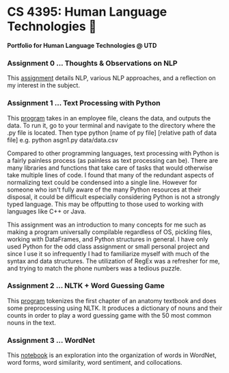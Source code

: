 # CS 4395: Human Language Technologies :sparkling_heart:
**Portfolio for Human Language Technologies @ UTD**

### Assignment 0 ... Thoughts & Observations on NLP
This [assignment](https://github.com/nina-rao/HLT/blob/main/Overview%20of%20NLP.pdf) details NLP, various NLP approaches, and a reflection on my interest in the subject.

### Assignment 1 ... Text Processing with Python
This [program](https://github.com/nina-rao/HLT/blob/main/asgn1.py) takes in an employee file, cleans the data, and outputs the data. To run it, go to your terminal and navigate to the directory where the .py file is located. Then type python [name of py file] [relative path of data file] 
e.g. python asgn1.py data/data.csv

Compared to other programming languages, text processing with Python is a fairly painless process (as painless as text processing can be). There are many libraries and functions that take care of tasks that would otherwise take multiple lines of code. I found that many of the redundant aspects of normalizing text could be condensed into a single line. However for someone who isn't fully aware of the many Python resources at their disposal, it could be difficult especially considering Python is not a strongly typed language. This may be offputting to those used to working with languages like C++ or Java.

This assignment was an introduction to many concepts for me such as making a program universally compilable regardless of OS, pickling files, working with DataFrames, and Python structures in general. I have only used Python for the odd class assignment or small personal project and since I use it so infrequently I had to familiarize myself with much of the syntax and data structures. The utilization of RegEx was a refresher for me, and trying to match the phone numbers was a tedious puzzle. 

### Assignment 2 ... NLTK + Word Guessing Game
This [program](https://github.com/nina-rao/HLT/blob/main/asgn2.py) tokenizes the first chapter of an anatomy textbook and does some preprocessing using NLTK. It produces a dictionary of nouns and their counts in order to play a word guessing game with the 50 most common nouns in the text. 

### Assignment 3 ... WordNet
This [notebook](https://github.com/nina-rao/HLT/blob/main/asgn3.ipynb) is an exploration into the organization of words in WordNet, word forms, word similarity, word sentiment, and collocations.
